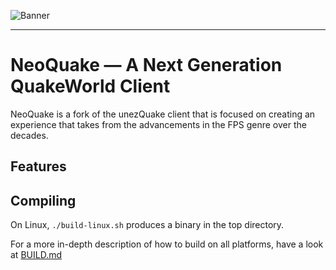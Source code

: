![Banner](https://github.com/BanceDev/neoquake/blob/main/neoquake.png)

---

# NeoQuake — A Next Generation QuakeWorld Client
NeoQuake is a fork of the unezQuake client that is focused on creating an experience that takes from the advancements in the FPS genre over the decades.

## Features

## Compiling

On Linux, `./build-linux.sh` produces a binary in the top directory.

For a more in-depth description of how to build on all platforms, have a look at
[BUILD.md](BUILD.md)
